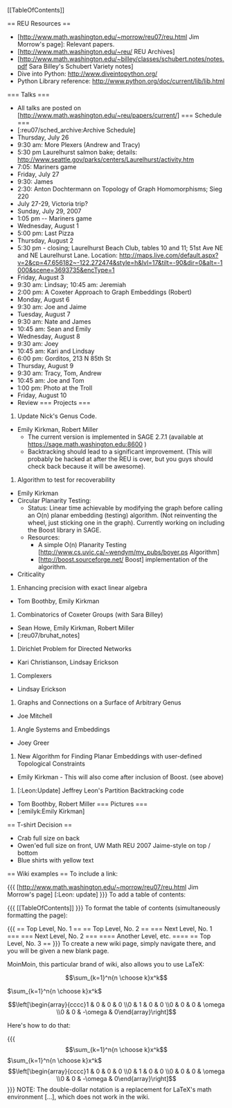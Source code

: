 [[TableOfContents]]

== REU Resources ==
 * [http://www.math.washington.edu/~morrow/reu07/reu.html Jim Morrow's page]: Relevant papers.
 * [http://www.math.washington.edu/~reu/ REU Archives]
 * [http://www.math.washington.edu/~billey/classes/schubert.notes/notes.pdf Sara Billey's Schubert Variety notes]
 * Dive into Python: http://www.diveintopython.org/
 * Python Library reference: http://www.python.org/doc/current/lib/lib.html

=== Talks ===
 *  All talks are posted on [http://www.math.washington.edu/~reu/papers/current/]
=== Schedule ===
 * [:reu07/sched_archive:Archive Schedule]
 * Thursday, July 26
  * 9:30 am: More Plexers (Andrew and Tracy)
  * 5:30 pm Laurelhurst salmon bake; details:   http://www.seattle.gov/parks/centers/Laurelhurst/activity.htm
  * 7:05: Mariners game
 * Friday, July 27
  * 9:30: James
  * 2:30: Anton Dochtermann on Topology of Graph Homomorphisms; Sieg 220
  * July 27-29, Victoria trip?
 * Sunday, July 29, 2007
  * 1:05 pm -- Mariners game
 * Wednesday, August 1
  * 5:00 pm: Last Pizza
 * Thursday, August 2
  * 5:30 pm - closing; Laurelhurst Beach Club, tables 10 and 11; 51st Ave NE and NE Laurelhurst Lane. Location: http://maps.live.com/default.aspx?v=2&cp=47.656182~-122.272474&style=h&lvl=17&tilt=-90&dir=0&alt=-1000&scene=3693735&encType=1
 * Friday, August 3
  * 9:30 am: Lindsay; 10:45 am: Jeremiah 
  * 2:00 pm: A Coxeter Approach to Graph Embeddings (Robert)
 * Monday, August 6
  * 9:30 am: Joe and Jaime
 * Tuesday, August 7
  * 9:30 am: Nate and James
  * 10:45 am: Sean and Emily
 * Wednesday, August 8
 * 9:30 am: Joey
  * 10:45 am: Kari and Lindsay
  * 6:00 pm: Gorditos, 213 N 85th St
 * Thursday, August 9
  * 9:30 am: Tracy, Tom, Andrew
  * 10:45 am: Joe and Tom
  * 1:00 pm: Photo at the Troll
 * Friday, August 10
  * Review
=== Projects ===
 1. Update Nick's Genus Code.
  * Emily Kirkman, Robert Miller
    * The current version is implemented in SAGE 2.7.1 (available at https://sage.math.washington.edu:8600 )
    * Backtracking should lead to a significant improvement.  (This will probably be hacked at after the REU is over, but you guys should check back because it will be awesome).
 1. Algorithm to test for recoverability
  * Emily Kirkman
  * Circular Planarity Testing: 
    * Status: Linear time achievable by modifying the graph before calling an O(n) planar embedding (testing) algorithm.  (Not reinventing the wheel, just sticking one in the graph).  Currently working on including the Boost library in SAGE.
    * Resources: 
      * A simple O(n) Planarity Testing [http://www.cs.uvic.ca/~wendym/my_pubs/boyer.ps Algorithm]
      * [http://boost.sourceforge.net/ Boost] implementation of the algorithm.
  * Criticality
 1. Enhancing precision with exact linear algebra
  * Tom Boothby, Emily Kirkman
 1. Combinatorics of Coxeter Groups (with Sara Billey)
  * Sean Howe, Emily Kirkman, Robert Miller
  * [:reu07/bruhat_notes]
 1. Dirichlet Problem for Directed Networks
  * Kari Christianson, Lindsay Erickson
 1. Complexers
  * Lindsay Erickson
 1. Graphs and Connections on a Surface of Arbitrary Genus
  * Joe Mitchell
 1. Angle Systems and Embeddings
  * Joey Greer
 1. New Algorithm for Finding Planar Embeddings with user-defined Topological Constraints
  * Emily Kirkman - This will also come after inclusion of Boost.  (see above)
 1. [:Leon:Update] Jeffrey Leon's Partition Backtracking code
  * Tom Boothby, Robert Miller
=== Pictures ===
 * [:emilyk:Emily Kirkman]

== T-shirt Decision ==
 * Crab full size on back
 * Owen'ed full size on front, UW Math REU 2007 Jaime-style on top / bottom
 * Blue shirts with yellow text

== Wiki examples ==
To include a link:

{{{
[http://www.math.washington.edu/~morrow/reu07/reu.html Jim Morrow's page]
[:Leon: update]
}}}
To add a table of contents:

{{{
[[TableOfContents]]
}}}
To format the table of contents (simultaneously formatting the page):

{{{
== Top Level, No. 1 ==
== Top Level, No. 2 ==
=== Next Level, No. 1 ===
=== Next Level, No. 2 ===
==== Another Level, etc. ====
== Top Level, No. 3 ==
}}}
To create a new wiki page, simply navigate there, and you will be given a new blank page.

MoinMoin, this particular brand of wiki, also allows you to use LaTeX:

$$\sum_{k=1}^n{n \choose k}x^k$$

$\sum_{k=1}^n{n \choose k}x^k$

$$\left[\begin{array}{cccc}1 & 0 & 0 & 0 \\0 & 1 & 0 & 0 \\0 & 0 & 0 & \omega \\0 & 0 & -\omega & 0\end{array}\right]$$

Here's how to do that:

{{{
$$\sum_{k=1}^n{n \choose k}x^k$$
$\sum_{k=1}^n{n \choose k}x^k$
$$\left[\begin{array}{cccc}1 & 0 & 0 & 0 \\0 & 1 & 0 & 0 \\0 & 0 & 0 & \omega \\0 & 0 & -\omega & 0\end{array}\right]$$
}}}
NOTE: The double-dollar notation is a replacement for LaTeX's math environment \[...\], which does not work in the wiki.
